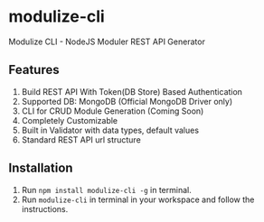 # modulize-cli
Modulize CLI - NodeJS Moduler REST API Generator

## Features
1. Build REST API With Token(DB Store) Based Authentication
2. Supported DB: MongoDB (Official MongoDB Driver only)
3. CLI for CRUD Module Generation (Coming Soon)
4. Completely Customizable
5. Built in Validator with data types, default values
6. Standard REST API url structure

## Installation
1. Run `npm install modulize-cli -g` in terminal.
2. Run `modulize-cli` in terminal in your workspace and follow the instructions.
